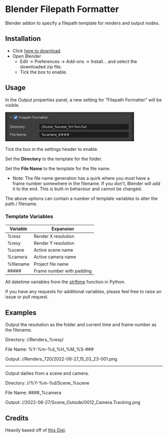 # Blender Filepath Formatter

Blender addon to specify a filepath template for renders and output nodes.

## Installation

- Click [here to download](https://github.com/rmp135/blender-filepath-formatter/archive/main.zip).
- Open Blender
  - Edit -> Preferences -> Add-ons -> Install... and select the downloaded zip file.
  - Tick the box to enable.

## Usage

In the Output properties panel, a new setting for "Filepath Formatter" will be visible.

![properties](images/properties.png)

Tick the box in the settings header to enable.

Set the **Directory** to the template for the folder. 

Set the **File Name** to the template for the file name.

- Note: The file name generation has a quirk where you _must_ have a frame number somewhere in the filename. If you don't, Blender will add it to the end. This is built-in behaviour and cannot be changed.

The above options can contain a number of template variables to alter the path / filename. 

### Template Variables

Variable      | Expansion
--------------|----------
%resx         | Render X resolution
%resy         | Render Y resolution
%scene        | Active scene name
%camera       | Active camera name
%filename     | Project file name
\#\#\#\#\#    | Frame number with padding

All datetime variables from the [strftime](https://docs.python.org/3/library/datetime.html#strftime-and-strptime-format-codes) function in Python.

If you have any requests for additional variables, please feel free to raise an issue or pull request.

## Examples

Output the resolution as the folder and current time and frame number as the filename.

Directory: //Renders_%resy/

File Name: %Y-%m-%d_%H_%M_%S-###

Output: //Renders_720/2022-06-27_15_03_23-001.png

---

Output dailies from a scene and camera.

Directory: //%Y-%m-%d/Scene_%scene

File Name: ####_%camera

Output: //2022-06-27/Scene_Outside/0012_Camera.Tracking.png

## Credits

Heavily based off of [this Gist](https://gist.github.com/robertguetzkow/8dacd4b565538d657b72efcaf0afe07e).
